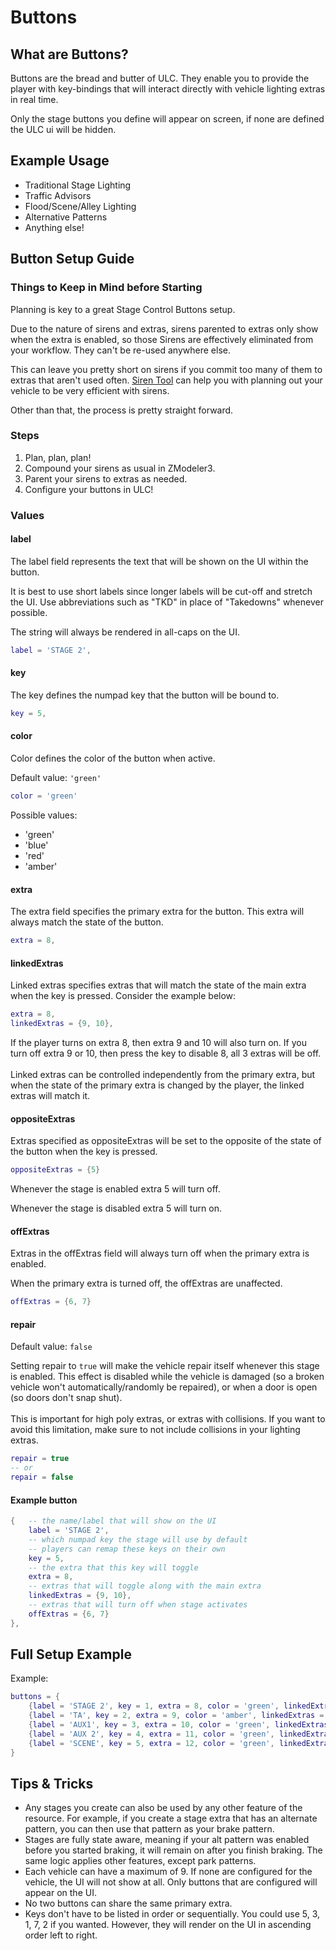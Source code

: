 # Buttons

## What are Buttons?

Buttons are the bread and butter of ULC. They enable you to provide the player with key-bindings that will interact directly with vehicle lighting extras in real time.

Only the stage buttons you define will appear on screen, if none are defined the ULC ui will be hidden.

## Example Usage

- Traditional Stage Lighting
- Traffic Advisors
- Flood/Scene/Alley Lighting
- Alternative Patterns
- Anything else!

## Button Setup Guide

### Things to Keep in Mind before Starting

Planning is key to a great Stage Control Buttons setup.

Due to the nature of sirens and extras, sirens parented to extras only show when the extra is enabled, so those Sirens are effectively eliminated from your workflow. They can't be re-used anywhere else.

This can leave you pretty short on sirens if you commit too many of them to extras that aren't used often. [Siren Tool](broken-reference) can help you with planning out your vehicle to be very efficient with sirens.

Other than that, the process is pretty straight forward.

### Steps

1. Plan, plan, plan!
2. Compound your sirens as usual in ZModeler3.
3. Parent your sirens to extras as needed.
4. Configure your buttons in ULC!

### Values

#### label

The label field represents the text that will be shown on the UI within the button.

It is best to use short labels since longer labels will be cut-off and stretch the UI. Use abbreviations such as "TKD" in place of "Takedowns" whenever possible.

The string will always be rendered in all-caps on the UI.

```lua
label = 'STAGE 2',
```

#### key

The key defines the numpad key that the button will be bound to.

```lua
key = 5,
```

#### color

Color defines the color of the button when active.

Default value: `'green'`

```lua
color = 'green'
```

Possible values:

- 'green'
- 'blue'
- 'red'
- 'amber'

#### extra

The extra field specifies the primary extra for the button. This extra will always match the state of the button.

```lua
extra = 8,
```

#### linkedExtras

Linked extras specifies extras that will match the state of the main extra when the key is pressed. Consider the example below:

```lua
extra = 8,
linkedExtras = {9, 10},
```

If the player turns on extra 8, then extra 9 and 10 will also turn on. If you turn off extra 9 or 10, then press the key to disable 8, all 3 extras will be off.\
\
&#x20;Linked extras can be controlled independently from the primary extra, but when the state of the primary extra is changed by the player, the linked extras will match it.

#### oppositeExtras

Extras specified as oppositeExtras will be set to the opposite of the state of the button when the key is pressed.

```lua
oppositeExtras = {5}
```

Whenever the stage is enabled extra 5 will turn off.&#x20;

Whenever the stage is disabled extra 5 will turn on.

#### offExtras

Extras in the offExtras field will always turn off when the primary extra is enabled.

When the primary extra is turned off, the offExtras are unaffected.

```lua
offExtras = {6, 7}
```

#### repair

Default value: `false`

Setting repair to `true` will make the vehicle repair itself whenever this stage is enabled. This effect is disabled while the vehicle is damaged (so a broken vehicle won't automatically/randomly be repaired), or when a door is open (so doors don't snap shut).\
\
This is important for high poly extras, or extras with collisions. If you want to avoid this limitation, make sure to not include collisions in your lighting extras.

```lua
repair = true
-- or
repair = false
```

#### Example button

```lua
{   -- the name/label that will show on the UI
    label = 'STAGE 2',
    -- which numpad key the stage will use by default
    -- players can remap these keys on their own
    key = 5,
    -- the extra that this key will toggle
    extra = 8,
    -- extras that will toggle along with the main extra
    linkedExtras = {9, 10},
    -- extras that will turn off when stage activates
    offExtras = {6, 7}
},
```

## Full Setup Example

Example:&#x20;

```lua
buttons = {
    {label = 'STAGE 2', key = 1, extra = 8, color = 'green', linkedExtras = {10, 11}, offExtras = {}},
    {label = 'TA', key = 2, extra = 9, color = 'amber', linkedExtras = {}, offExtras = {}},
    {label = 'AUX1', key = 3, extra = 10, color = 'green', linkedExtras = {}, offExtras = {}},
    {label = 'AUX 2', key = 4, extra = 11, color = 'green', linkedExtras = {}, offExtras = {}},
    {label = 'SCENE', key = 5, extra = 12, color = 'green', linkedExtras = {}, offExtras = {8}},
}
```

## Tips & Tricks

- Any stages you create can also be used by any other feature of the resource. For example, if you create a stage extra that has an alternate pattern, you can then use that pattern as your brake pattern.
- Stages are fully state aware, meaning if your alt pattern was enabled before you started braking, it will remain on after you finish braking. The same logic applies other features, except park patterns.
- Each vehicle can have a maximum of 9. If none are configured for the vehicle, the UI will not show at all. Only buttons that are configured will appear on the UI.
- No two buttons can share the same primary extra.
- Keys don't have to be listed in order or sequentially. You could use 5, 3, 1, 7, 2 if you wanted. However, they will render on the UI in ascending order left to right.
